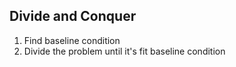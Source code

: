 ## Divide and Conquer
1. Find baseline condition
2. Divide the problem until it's fit baseline condition
